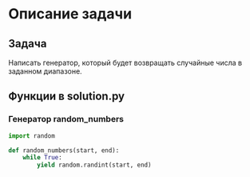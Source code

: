 # Описание задачи

## Задача

Написать генератор, который будет возвращать случайные числа в заданном диапазоне.

## Функции в solution.py

### Генератор random_numbers

```python
import random

def random_numbers(start, end):
    while True:
        yield random.randint(start, end)
